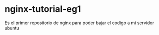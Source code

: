 # nginx-tutorial-eg1
Es el primer repositorio de nginx para poder bajar el codigo a mi servidor ubuntu

